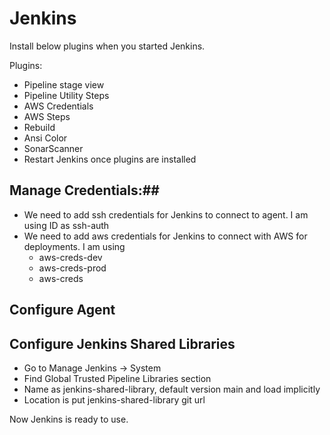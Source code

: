 # Jenkins

Install below plugins when you started Jenkins.


Plugins:

* Pipeline stage view
* Pipeline Utility Steps
* AWS Credentials
* AWS Steps
* Rebuild
* Ansi Color
* SonarScanner
* Restart Jenkins once plugins are installed

## Manage Credentials:##
* We need to add ssh credentials for Jenkins to connect to agent. I am using ID as ssh-auth
* We need to add aws credentials for Jenkins to connect with AWS for deployments. I am using
    - aws-creds-dev 
    - aws-creds-prod
    - aws-creds

## Configure Agent ##
## Configure Jenkins Shared Libraries ##
* Go to Manage Jenkins -> System
* Find Global Trusted Pipeline Libraries section
* Name as jenkins-shared-library, default version main and load implicitly
* Location is put jenkins-shared-library git url

Now Jenkins is ready to use.